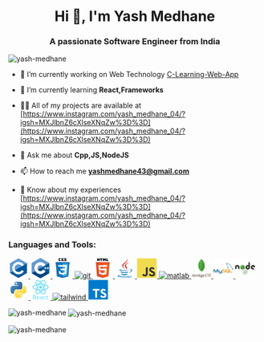 <h1 align="center">Hi 👋, I'm Yash Medhane</h1>
<h3 align="center">A passionate Software Engineer from India</h3>

<p align="left"> <img src="https://komarev.com/ghpvc/?username=yash-medhane&label=Profile%20views&color=0e75b6&style=flat" alt="yash-medhane" /> </p>

- 🔭 I’m currently working on Web Technology [C-Learning-Web-App](https://github.com/Yash-Medhane/C-Learning-App)

- 🌱 I’m currently learning **React,Frameworks**

- 👨‍💻 All of my projects are available at [https://www.instagram.com/yash_medhane_04/?igsh=MXJlbnZ6cXlseXNqZw%3D%3D](https://www.instagram.com/yash_medhane_04/?igsh=MXJlbnZ6cXlseXNqZw%3D%3D)

- 💬 Ask me about **Cpp,JS,NodeJS**

- 📫 How to reach me **yashmedhane43@gmail.com**

- 📄 Know about my experiences [https://www.instagram.com/yash_medhane_04/?igsh=MXJlbnZ6cXlseXNqZw%3D%3D](https://www.instagram.com/yash_medhane_04/?igsh=MXJlbnZ6cXlseXNqZw%3D%3D)


<h3 align="left">Languages and Tools:</h3>
<p align="left"> <a href="https://www.cprogramming.com/" target="_blank" rel="noreferrer"> <img src="https://raw.githubusercontent.com/devicons/devicon/master/icons/c/c-original.svg" alt="c" width="40" height="40"/> </a> <a href="https://www.w3schools.com/cpp/" target="_blank" rel="noreferrer"> <img src="https://raw.githubusercontent.com/devicons/devicon/master/icons/cplusplus/cplusplus-original.svg" alt="cplusplus" width="40" height="40"/> </a> <a href="https://www.w3schools.com/css/" target="_blank" rel="noreferrer"> <img src="https://raw.githubusercontent.com/devicons/devicon/master/icons/css3/css3-original-wordmark.svg" alt="css3" width="40" height="40"/> </a> <a href="https://git-scm.com/" target="_blank" rel="noreferrer"> <img src="https://www.vectorlogo.zone/logos/git-scm/git-scm-icon.svg" alt="git" width="40" height="40"/> </a> <a href="https://www.w3.org/html/" target="_blank" rel="noreferrer"> <img src="https://raw.githubusercontent.com/devicons/devicon/master/icons/html5/html5-original-wordmark.svg" alt="html5" width="40" height="40"/> </a> <a href="https://www.java.com" target="_blank" rel="noreferrer"> <img src="https://raw.githubusercontent.com/devicons/devicon/master/icons/java/java-original.svg" alt="java" width="40" height="40"/> </a> <a href="https://developer.mozilla.org/en-US/docs/Web/JavaScript" target="_blank" rel="noreferrer"> <img src="https://raw.githubusercontent.com/devicons/devicon/master/icons/javascript/javascript-original.svg" alt="javascript" width="40" height="40"/> </a> <a href="https://www.mathworks.com/" target="_blank" rel="noreferrer"> <img src="https://upload.wikimedia.org/wikipedia/commons/2/21/Matlab_Logo.png" alt="matlab" width="40" height="40"/> </a> <a href="https://www.mongodb.com/" target="_blank" rel="noreferrer"> <img src="https://raw.githubusercontent.com/devicons/devicon/master/icons/mongodb/mongodb-original-wordmark.svg" alt="mongodb" width="40" height="40"/> </a> <a href="https://www.mysql.com/" target="_blank" rel="noreferrer"> <img src="https://raw.githubusercontent.com/devicons/devicon/master/icons/mysql/mysql-original-wordmark.svg" alt="mysql" width="40" height="40"/> </a> <a href="https://nodejs.org" target="_blank" rel="noreferrer"> <img src="https://raw.githubusercontent.com/devicons/devicon/master/icons/nodejs/nodejs-original-wordmark.svg" alt="nodejs" width="40" height="40"/> </a> <a href="https://www.python.org" target="_blank" rel="noreferrer"> <img src="https://raw.githubusercontent.com/devicons/devicon/master/icons/python/python-original.svg" alt="python" width="40" height="40"/> </a> <a href="https://reactjs.org/" target="_blank" rel="noreferrer"> <img src="https://raw.githubusercontent.com/devicons/devicon/master/icons/react/react-original-wordmark.svg" alt="react" width="40" height="40"/> </a> <a href="https://tailwindcss.com/" target="_blank" rel="noreferrer"> <img src="https://www.vectorlogo.zone/logos/tailwindcss/tailwindcss-icon.svg" alt="tailwind" width="40" height="40"/> </a> <a href="https://www.typescriptlang.org/" target="_blank" rel="noreferrer"> <img src="https://raw.githubusercontent.com/devicons/devicon/master/icons/typescript/typescript-original.svg" alt="typescript" width="40" height="40"/> </a> </p>

<p><img align="left" src="https://github-readme-stats.vercel.app/api/top-langs?username=yash-medhane&show_icons=true&locale=en&layout=compact" alt="yash-medhane" /></p>

<p>&nbsp;<img align="center" src="https://github-readme-stats.vercel.app/api?username=yash-medhane&show_icons=true&locale=en" alt="yash-medhane" /></p>

<p><img align="center" src="https://github-readme-streak-stats.herokuapp.com/?user=yash-medhane&" alt="yash-medhane" /></p>
